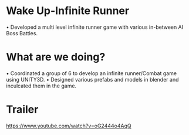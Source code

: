 # Wake Up-Infinite Runner 
•	Developed a multi level infinite runner game with various in-between AI Boss Battles.


# What are we doing?
•	Coordinated a group of 6 to develop an infinite runner/Combat game using UNITY3D.
•	Designed various prefabs and models in blender and inculcated them in the game.


# Trailer
https://www.youtube.com/watch?v=oG2444o4AqQ
